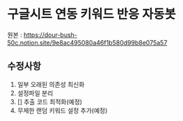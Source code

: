 # 구글시트 연동 키워드 반응 자동봇

원본 : https://dour-bush-50c.notion.site/9e8ac495080a46f1b580d99b8e075a57

## 수정사항
1. 일부 오래된 의존성 최신화
2. 설정파일 분리
3. [] 추출 코드 최적화(예정)
4. 무제한 랜덤 키워드 설정 추가(예정)
